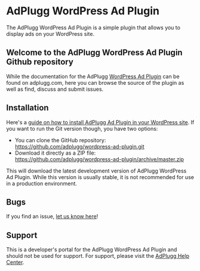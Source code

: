 AdPlugg WordPress Ad Plugin
========================
The AdPlugg WordPress Ad Plugin is a simple plugin that allows you to display
ads on your WordPress site.

Welcome to the AdPlugg WordPress Ad Plugin Github repository
---------------------------------------------------------

While the documentation for the AdPlugg [WordPress Ad Plugin](http://www.adplugg.com/apusers/download/wordpress-ad-plugin)
can be found on adplugg.com, here you can browse the source of the plugin as
well as find, discuss and submit issues.

Installation
------------

Here's a [guide on how to install AdPlugg Ad Plugin in your WordPress site](http://www.adplugg.com/support/help/downloading-and-installing/wordpress-ad-plugin).
If you want to run the Git version though, you have two options:

* You can clone the GitHub repository: https://github.com/adplugg/wordpress-ad-plugin.git
* Download it directly as a ZIP file: https://github.com/adplugg/wordpress-ad-plugin/archive/master.zip

This will download the latest development version of AdPlugg WordPress Ad Plugin.
While this version is usually stable, it is not recommended for use in a production environment.

Bugs
----
If you find an issue, [let us know here](https://github.com/adplugg/wordpress-ad-plugin/issues/new)!

Support
-------
This is a developer's portal for the AdPlugg WordPress Ad Plugin and should not be used for support. For support, please visit
the [AdPlugg Help Center](http://www.adplugg.com/support/help/).

